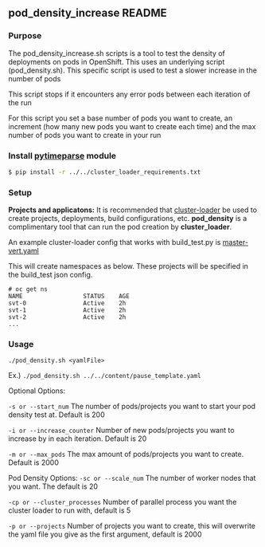 ## pod_density_increase README

### Purpose 
The pod_density_increase.sh scripts is a tool to test the density of deployments on pods in OpenShift. This uses an underlying script (pod_density.sh). 
This specific script is used to test a slower increase in the number of pods 

This script stops if it encounters any error pods between each iteration of the run

For this script you set a base number of pods you want to create, an increment (how many new pods you want to create each time) and the max number of pods you want to create in your run



### Install [pytimeparse](https://github.com/wroberts/pytimeparse) module

```sh
$ pip install -r ../../cluster_loader_requirements.txt
```

### Setup

**Projects and applicatons:**  It is recommended that [cluster-loader](https://github.com/openshift/svt/blob/master/openshift_scalability/README.md) be used to create projects, deployments, build configurations, etc.   **pod_density** is a complimentary tool that can run the pod creation by **cluster_loader**.

An example cluster-loader config that works with build_test.py is [master-vert.yaml](https://github.com/openshift/svt/blob/master/openshift_scalability/config/master-vert-pv.yaml)

This will create namespaces as below.  These projects will be specified in the build_test json config.

```
# oc get ns
NAME                 STATUS    AGE
svt-0                Active    2h
svt-1                Active    2h
svt-2                Active    2h
...
```

### Usage 

```./pod_density.sh <yamlFile>```

Ex.) ```./pod_density.sh ../../content/pause_template.yaml```


Optional Options:

```-s or --start_num``` The number of pods/projects you want to start your pod density test at. Default is 200

```-i or --increase_counter``` Number of new pods/projects you want to increase by in each iteration. Default is 20

```-m or --max_pods``` The max amount of pods/projects you want to create. Default is 2000

Pod Density Options: 
```-sc or --scale_num``` The number of worker nodes that you want. The default is 20
 
```-cp or --cluster_processes``` Number of parallel process you want the cluster loader to run with, default is 5

```-p or --projects``` Number of projects you want to create, this will overwrite the yaml file you give as the first argument, default is 2000


